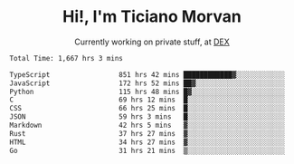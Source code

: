<h1 align="center">Hi!, I'm Ticiano Morvan</h1>
<p align="center">Currently working on private stuff, at <a href="https://getdex.ai" target="_blank">DEX</a></p>

<!--START_SECTION:waka-->

```txt
Total Time: 1,667 hrs 3 mins

TypeScript                 851 hrs 42 mins ████████████▓░░░░░░░░░░░░   51.09 %
JavaScript                 172 hrs 52 mins ██▓░░░░░░░░░░░░░░░░░░░░░░   10.37 %
Python                     115 hrs 48 mins █▓░░░░░░░░░░░░░░░░░░░░░░░   06.95 %
C                          69 hrs 12 mins  █░░░░░░░░░░░░░░░░░░░░░░░░   04.15 %
CSS                        66 hrs 25 mins  █░░░░░░░░░░░░░░░░░░░░░░░░   03.98 %
JSON                       59 hrs 3 mins   █░░░░░░░░░░░░░░░░░░░░░░░░   03.54 %
Markdown                   42 hrs 5 mins   ▓░░░░░░░░░░░░░░░░░░░░░░░░   02.52 %
Rust                       37 hrs 27 mins  ▓░░░░░░░░░░░░░░░░░░░░░░░░   02.25 %
HTML                       34 hrs 27 mins  ▓░░░░░░░░░░░░░░░░░░░░░░░░   02.07 %
Go                         31 hrs 21 mins  ▒░░░░░░░░░░░░░░░░░░░░░░░░   01.88 %
```

<!--END_SECTION:waka-->
